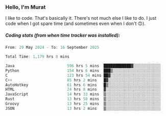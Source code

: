 ### Hello, I'm Murat

I like to code. That's basically it. There's not much else I like to do. I just code when I got spare time (and sometimes even when I don't 🙃).

##### Coding stats (from when time tracker was installed):
<!--START_SECTION:wakatime-->

```cpp
From: 29 May 2024 - To: 16 September 2025

Total Time: 1,179 hrs 8 mins

Java                       596 hrs 5 mins  ████████████▓░░░░░░░░░░░░   50.26 %
Python                     154 hrs 6 mins  ███▒░░░░░░░░░░░░░░░░░░░░░   12.99 %
C                          123 hrs 54 mins ██▓░░░░░░░░░░░░░░░░░░░░░░   10.45 %
C++                        85 hrs 2 mins   █▓░░░░░░░░░░░░░░░░░░░░░░░   07.17 %
AutoHotkey                 61 hrs 6 mins   █▒░░░░░░░░░░░░░░░░░░░░░░░   05.15 %
HTML                       24 hrs 8 mins   ▓░░░░░░░░░░░░░░░░░░░░░░░░   02.04 %
JavaScript                 14 hrs 33 mins  ▒░░░░░░░░░░░░░░░░░░░░░░░░   01.23 %
Rust                       13 hrs 58 mins  ▒░░░░░░░░░░░░░░░░░░░░░░░░   01.18 %
Groovy                     13 hrs 25 mins  ▒░░░░░░░░░░░░░░░░░░░░░░░░   01.13 %
JSON                       13 hrs 2 mins   ▒░░░░░░░░░░░░░░░░░░░░░░░░   01.10 %
```

<!--END_SECTION:wakatime-->
